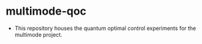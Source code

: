 # multimode-qoc
- This repository houses the quantum optimal control experiments for the multimode project.  